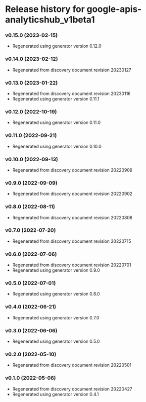 # Release history for google-apis-analyticshub_v1beta1

### v0.15.0 (2023-02-15)

* Regenerated using generator version 0.12.0

### v0.14.0 (2023-02-12)

* Regenerated from discovery document revision 20230127

### v0.13.0 (2023-01-22)

* Regenerated from discovery document revision 20230116
* Regenerated using generator version 0.11.1

### v0.12.0 (2022-10-19)

* Regenerated using generator version 0.11.0

### v0.11.0 (2022-09-21)

* Regenerated using generator version 0.10.0

### v0.10.0 (2022-09-13)

* Regenerated from discovery document revision 20220909

### v0.9.0 (2022-09-09)

* Regenerated from discovery document revision 20220902

### v0.8.0 (2022-08-11)

* Regenerated from discovery document revision 20220808

### v0.7.0 (2022-07-20)

* Regenerated from discovery document revision 20220715

### v0.6.0 (2022-07-06)

* Regenerated from discovery document revision 20220701
* Regenerated using generator version 0.9.0

### v0.5.0 (2022-07-01)

* Regenerated using generator version 0.8.0

### v0.4.0 (2022-06-21)

* Regenerated using generator version 0.7.0

### v0.3.0 (2022-06-06)

* Regenerated using generator version 0.5.0

### v0.2.0 (2022-05-10)

* Regenerated from discovery document revision 20220501

### v0.1.0 (2022-05-06)

* Regenerated from discovery document revision 20220427
* Regenerated using generator version 0.4.1

